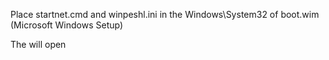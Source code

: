 Place startnet.cmd and winpeshl.ini in the Windows\System32 of boot.wim (Microsoft Windows Setup)

The will open 
